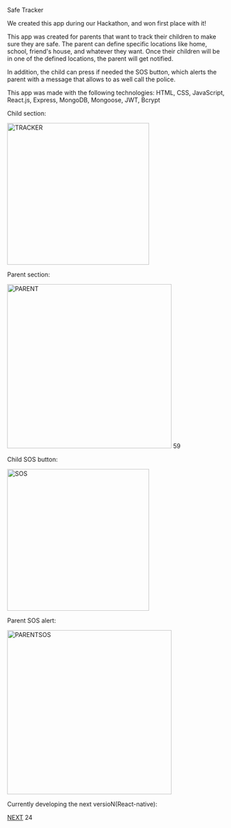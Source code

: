 Safe Tracker

We created this app during our Hackathon, and won first place with it!

This app was created for parents that want to track their children to make sure they are safe. The parent can define specific locations like home, school, friend's house, and whatever they want. Once their children will be in one of the defined locations, the parent will get notified.

In addition, the child can press if needed the SOS button, which alerts the parent with a message that allows to as well call the police.

This app was made with the following technologies:
HTML, CSS, JavaScript, React.js, Express, MongoDB, Mongoose, JWT, Bcrypt

Child section:

<img width="329" alt="TRACKER" src="https://user-images.githubusercontent.com/108272013/202144875-9e47afaf-c475-453f-b502-ff6f3d5545d7.png">




Parent section:

 <img width="381" alt="PARENT" src="https://user-images.githubusercontent.com/108272013/202144886-27714814-cd08-4e0a-84e0-1fbbf5985e49.png">
59


Child SOS button:

<img width="329" alt="SOS" src="https://user-images.githubusercontent.com/108272013/202144910-157b5c92-5049-436f-ba9b-02361c9148ce.png">


Parent SOS alert:

<img width="381" alt="PARENTSOS" src="https://user-images.githubusercontent.com/108272013/202144922-aff4c0c9-e8d1-49ad-a8b9-491aa880aa53.png">


Currently developing the next versioN(React-native):


 [NEXT](https://user-images.githubusercontent.com/108272013/202144938-ef3b7761-7501-4f4b-b272-edee602588d8.jpeg)
24
